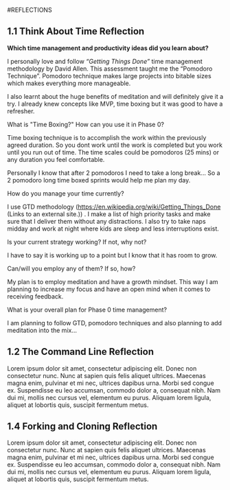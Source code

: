 [//]: # (your comment goes here)
[//]: # (this comment added by me locally)



#REFLECTIONS

## 1.1 Think About Time Reflection

<STRONG>Which time management and productivity ideas did you learn about?</STRONG>

I personally love and follow <I>“Getting Things Done”</I> time management methodology by David Allen. This assessment taught me the “Pomodoro Technique”. Pomodoro technique makes large projects into bitable sizes which makes everything more manageable.

 

I also learnt about the huge benefits of meditation and will definitely give it a try. I already knew concepts like MVP, time boxing but it was good to have a refresher.

 

What is "Time Boxing?" How can you use it in Phase 0?

Time boxing technique is to accomplish the work within the previously agreed duration. So you dont work until the work is completed but you work until you run out of time. The time scales could be pomodoros (25 mins) or any duration you feel comfortable.

 

Personally I know that after 2 pomodoros I need to take a long break… So a 2 pomodoro long time boxed sprints would help me plan my day.

 

How do you manage your time currently?

I use GTD methodology (https://en.wikipedia.org/wiki/Getting_Things_Done (Links to an external site.)) . I make a list of high priority tasks and make sure that I deliver them without any distractions. I also try to take naps midday and work at night where kids are sleep and less interruptions exist.

 

Is your current strategy working? If not, why not?

I have to say it is working up to a point but I know that it has room to grow.

 

Can/will you employ any of them? If so, how?

My plan is to employ meditation and have a growth mindset. This way I am planning to increase my focus and have an open mind when it comes to receiving feedback.

 

What is your overall plan for Phase 0 time management?

I am planning to follow GTD, pomodoro techniques and also planning to add meditation into the mix...

## 1.2 The Command Line Reflection
Lorem ipsum dolor sit amet, consectetur adipiscing elit. Donec non consectetur nunc. Nunc at sapien quis felis aliquet ultrices. Maecenas magna enim, pulvinar et mi nec, ultrices dapibus urna. Morbi sed congue ex. Suspendisse eu leo accumsan, commodo dolor a, consequat nibh. Nam dui mi, mollis nec cursus vel, elementum eu purus. Aliquam lorem ligula, aliquet at lobortis quis, suscipit fermentum metus.



## 1.4 Forking and Cloning Reflection
Lorem ipsum dolor sit amet, consectetur adipiscing elit. Donec non consectetur nunc. Nunc at sapien quis felis aliquet ultrices. Maecenas magna enim, pulvinar et mi nec, ultrices dapibus urna. Morbi sed congue ex. Suspendisse eu leo accumsan, commodo dolor a, consequat nibh. Nam dui mi, mollis nec cursus vel, elementum eu purus. Aliquam lorem ligula, aliquet at lobortis quis, suscipit fermentum metus.
